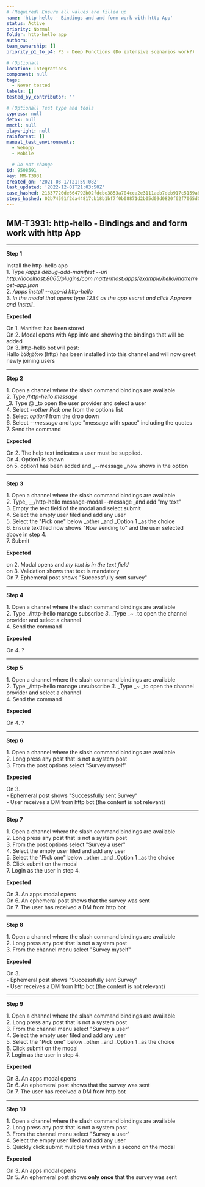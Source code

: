 ```yaml
---
# (Required) Ensure all values are filled up
name: 'http-hello - Bindings and and form work with http App'
status: Active
priority: Normal
folder: http-hello app
authors: ''
team_ownership: []
priority_p1_to_p4: P3 - Deep Functions (Do extensive scenarios work?)

# (Optional)
location: Integrations
component: null
tags:
  - Never tested
labels: []
tested_by_contributor: ''

# (Optional) Test type and tools
cypress: null
detox: null
mmctl: null
playwright: null
rainforest: []
manual_test_environments:
  - Webapp
  - Mobile

  # Do not change
id: 9508591
key: MM-T3931
created_on: '2021-03-17T21:59:08Z'
last_updated: '2022-12-01T21:03:50Z'
case_hashed: 21637720de664792b02fdcbe3853a704cca2e3111aeb7deb917c5159a88884e985bc48c07dce8f6335968027dc4f9a7c
steps_hashed: 02b74591f2da44817cb18b1bf7f0b08871d2b05d09d0820f62f7065d05364cf3131482f81e1d2518f1a44480bf72a4d7
---
```


<!-- (Auto-generated) Based on frontmatter's "key" and "name" -->

## MM-T3931: http-hello - Bindings and and form work with http App

---

**Step 1**

Install the http-hello app\
1\. Type _/apps debug-add-manifest --url http\://localhost:8065/plugins/com.mattermost.apps/example/hello/mattermost-app.json_\
2\. _/apps install --app-id http-hello_\
3\. _In the modal that opens type 1234 as the app secret and click Approve and Install_\_

**Expected**

On 1. Manifest has been stored\
On 2. Modal opens with App info and showing the bindings that will be added\
On 3. http-hello bot will post:\
Hallo სამყარო (http) has been installed into this channel and will now greet newly joining users

---

**Step 2**

1\. Open a channel where the slash command bindings are available\
2\. Type _/http-hello message_\
\_3. Type @ \_to open the user provider and select a user\
4\. Select _--other Pick one_ from the options list\
5\. Select _option1_ from the drop down\
6\. Select _--message_ and type "message with space" including the quotes\
7\. Send the command

**Expected**

On 2. The help text indicates a user must be supplied.\
On 4. Option1 is shown\
on 5. option1 has been added and \_--message \_now shows in the option

---

**Step 3**

1\. Open a channel where the slash command bindings are available\
2\. Type\_ \_\_/http-hello message-modal --message \_and add "my text"\
3\. Empty the text field of the modal and select submit\
4\. Select the empty user filed and add any user\
5\. Select the "Pick one" below \_other \_and \_Option 1 \_as the choice\
6\. Ensure textfiled now shows "Now sending to" and the user selected above in step 4.\
7\. Submit

**Expected**

on 2. Modal opens and _my text is in the text field_\
on 3. Validation shows that text is mandatory\
On 7. Ephemeral post shows "Successfully sent survey"

---

**Step 4**

1\. Open a channel where the slash command bindings are available\
2\. Type \_/http-hello manage subscribe _3_. \_Type \_\~ \_to open the channel provider and select a channel\
4\. Send the command

**Expected**

On 4. ?

---

**Step 5**

1\. Open a channel where the slash command bindings are available\
2\. Type \_/http-hello manage unsubscribe _3_. \_Type \_\~ \_to open the channel provider and select a channel\
4\. Send the command

**Expected**

On 4. ?

---

**Step 6**

1\. Open a channel where the slash command bindings are available\
2\. Long press any post that is not a system post\
3\. From the post options select "Survey myself"

**Expected**

On 3.\
\- Ephemeral post shows "Successfully sent Survey"\
\- User receives a DM from http bot (the content is not relevant)

---

**Step 7**

1\. Open a channel where the slash command bindings are available\
2\. Long press any post that is not a system post\
3\. From the post options select "Survey a user"\
4\. Select the empty user filed and add any user\
5\. Select the "Pick one" below \_other \_and \_Option 1 \_as the choice\
6\. Click submit on the modal\
7\. Login as the user in step 4.

**Expected**

On 3. An apps modal opens\
On 6. An ephemeral post shows that the survey was sent\
On 7. The user has received a DM from http bot

---

**Step 8**

1\. Open a channel where the slash command bindings are available\
2\. Long press any post that is not a system post\
3\. From the channel menu select "Survey myself"

**Expected**

On 3.\
\- Ephemeral post shows "Successfully sent Survey"\
\- User receives a DM from http bot (the content is not relevant)

---

**Step 9**

1\. Open a channel where the slash command bindings are available\
2\. Long press any post that is not a system post\
3\. From the channel menu select "Survey a user"\
4\. Select the empty user filed and add any user\
5\. Select the "Pick one" below \_other \_and \_Option 1 \_as the choice\
6\. Click submit on the modal\
7\. Login as the user in step 4.

**Expected**

On 3. An apps modal opens\
On 6. An ephemeral post shows that the survey was sent\
On 7. The user has received a DM from http bot

---

**Step 10**

1\. Open a channel where the slash command bindings are available\
2\. Long press any post that is not a system post\
3\. From the channel menu select "Survey a user"\
4\. Select the empty user filed and add any user\
5\. Quickly click submit multiple times within a second on the modal

**Expected**

On 3. An apps modal opens\
On 5. An ephemeral post shows **only once** that the survey was sent

